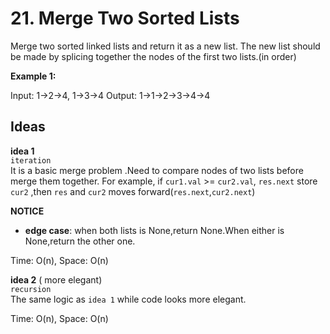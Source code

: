 # 21. Merge Two Sorted Lists  

Merge two sorted linked lists and return it as a new list. The new list should be made by splicing together the nodes of the first two lists.(in order)  

**Example 1:**  

Input: 1->2->4, 1->3->4
Output: 1->1->2->3->4->4  

## Ideas  
**idea 1**   
`iteration`  
It is a basic merge problem .Need to compare nodes of two lists before merge them together.
For example, if `cur1.val` >= `cur2.val`, `res.next` store `cur2` ,then `res` and `cur2` moves forward(`res.next`,`cur2.next`)  


**NOTICE**    
* **edge case**: when both lists is None,return None.When either is None,return the other one.        

Time: O(n), Space: O(n)      

**idea 2** ( more elegant)   
`recursion`   
The same logic as `idea 1` while code looks more elegant.  

Time: O(n), Space: O(n) 

